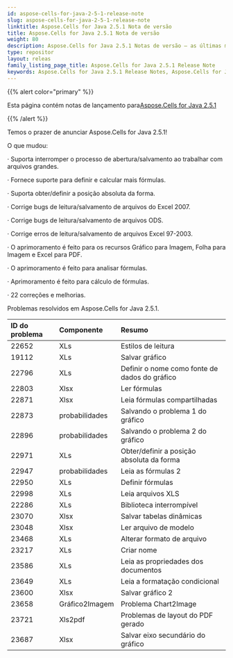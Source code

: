 ```yaml
---
id: aspose-cells-for-java-2-5-1-release-note
slug: aspose-cells-for-java-2-5-1-release-note
linktitle: Aspose.Cells for Java 2.5.1 Nota de versão
title: Aspose.Cells for Java 2.5.1 Nota de versão
weight: 80
description: Aspose.Cells for Java 2.5.1 Notas de versão – as últimas melhorias, novos recursos e correções
type: repositor
layout: releas
family_listing_page_title: Aspose.Cells for Java 2.5.1 Release Note
keywords: Aspose.Cells for Java 2.5.1 Release Notes, Aspose.Cells for Java 2.5.1 updates and fixe
---
```

{{% alert color="primary" %}} 

 Esta página contém notas de lançamento para[Aspose.Cells for Java 2.5.1](https://releases.aspose.com/cells/java/new-releases/aspose.cells-for-java-2.5.1/)

{{% /alert %}} 

 Temos o prazer de anunciar Aspose.Cells for Java 2.5.1!

 O que mudou:

 · Suporta interromper o processo de abertura/salvamento ao trabalhar com arquivos grandes.

 · Fornece suporte para definir e calcular mais fórmulas.

 · Suporta obter/definir a posição absoluta da forma.

 · Corrige bugs de leitura/salvamento de arquivos do Excel 2007.

· Corrige bugs de leitura/salvamento de arquivos ODS.

 · Corrige erros de leitura/salvamento de arquivos Excel 97-2003.

 · O aprimoramento é feito para os recursos Gráfico para Imagem, Folha para Imagem e Excel para PDF.

 · O aprimoramento é feito para analisar fórmulas.

 · Aprimoramento é feito para cálculo de fórmulas.

 · 22 correções e melhorias.

 Problemas resolvidos em Aspose.Cells for Java 2.5.1.

|**ID do problema** |**Componente** |**Resumo** |
| :- | :- | :- |
|22652 | XLs| Estilos de leitura|
|19112 | XLs| Salvar gráfico|
|22796 | XLs| Definir o nome como fonte de dados do gráfico|
|22803 | Xlsx| Ler fórmulas|
|22871 | Xlsx| Leia fórmulas compartilhadas|
|22873 | probabilidades| Salvando o problema 1 do gráfico|
|22896 | probabilidades| Salvando o problema 2 do gráfico|
|22971 | XLs| Obter/definir a posição absoluta da forma|
|22947 | probabilidades| Leia as fórmulas 2|
|22950 | XLs| Definir fórmulas|
|22998 | XLs| Leia arquivos XLS|
|22286 | XLs| Biblioteca interrompível|
|23070 | Xlsx| Salvar tabelas dinâmicas|
|23048 | Xlsx| Ler arquivo de modelo|
|23468 | XLs| Alterar formato de arquivo|
|23217 | XLs| Criar nome|
|23586 | XLs| Leia as propriedades dos documentos|
|23649 | XLs| Leia a formatação condicional|
|23600 | Xlsx| Salvar gráfico 2|
|23658 | Gráfico2Imagem| Problema Chart2Image|
|23721 | Xls2pdf| Problemas de layout do PDF gerado|
|23687 | Xlsx|Salvar eixo secundário do gráfico|


